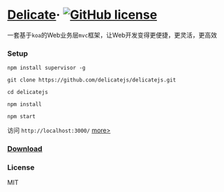 # [Delicate](http://www.sunyangjie.com/2018/04/29/nodejs%E7%89%88web%E4%B8%9A%E5%8A%A1%E5%B1%82%E6%A1%86%E6%9E%B6/)&middot; [![GitHub license](https://img.shields.io/badge/license-MIT-blue.svg)](https://github.com/delicatejs/delicatejs/blob/master/LICENSE)

一套基于`koa`的Web业务层`mvc`框架，让Web开发变得更便捷，更灵活，更高效

### Setup
```
npm install supervisor -g

git clone https://github.com/delicatejs/delicatejs.git

cd delicatejs

npm install

npm start
```

访问 `http://localhost:3000/` [more>](https://github.com/delicatejs)

### [Download](https://github.com/delicatejs/delicatejs/archive/0.0.1.zip)

### License

MIT